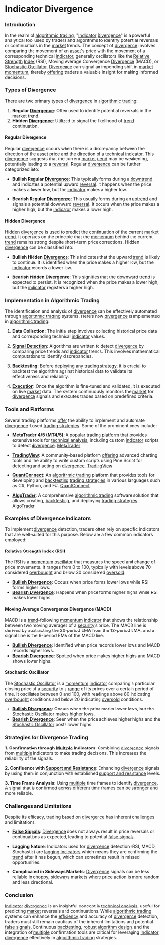 # Indicator Divergence

### Introduction

In the realm of [algorithmic trading](../a/algorithmic_trading.md), "[Indicator](../i/indicator.md) [Divergence](../d/divergence.md)" is a powerful analytical tool used by traders and algorithms to identify potential reversals or continuations in the [market](../m/market.md) trends. The concept of [divergence](../d/divergence.md) involves comparing the movement of an [asset](../a/asset.md)'s price with the movement of a corresponding technical [indicator](../i/indicator.md), generally oscillators like the [Relative Strength](../r/relative_strength.md) [Index](../i/index.md) (RSI), Moving Average Convergence [Divergence](../d/divergence.md) (MACD), or [Stochastic Oscillator](../s/stochastic_oscillator.md). [Divergence](../d/divergence.md) can signal an impending shift in [market](../m/market.md) [momentum](../m/momentum.md), thereby [offering](../o/offering.md) traders a valuable insight for making informed decisions.

### Types of Divergence

There are two primary types of [divergence](../d/divergence.md) in [algorithmic trading](../a/algorithmic_trading.md): 

1. **Regular [Divergence](../d/divergence.md)**: Often used to identify potential reversals in the [market](../m/market.md) [trend](../t/trend.md).
2. **Hidden [Divergence](../d/divergence.md)**: Utilized to signal the likelihood of [trend](../t/trend.md) continuation.

#### Regular Divergence

Regular [divergence](../d/divergence.md) occurs when there is a discrepancy between the direction of the [asset](../a/asset.md) price and the direction of a technical [indicator](../i/indicator.md). This [divergence](../d/divergence.md) suggests that the current [market](../m/market.md) [trend](../t/trend.md) may be weakening, potentially leading to a [reversal](../r/reversal.md). Regular [divergence](../d/divergence.md) can be further categorized into:

- **Bullish Regular [Divergence](../d/divergence.md)**: This typically forms during a [downtrend](../d/downtrend.md) and indicates a potential upward [reversal](../r/reversal.md). It happens when the price makes a lower low, but the [indicator](../i/indicator.md) makes a higher low.

- **Bearish Regular [Divergence](../d/divergence.md)**: This usually forms during an [uptrend](../u/uptrend.md) and signals a potential downward [reversal](../r/reversal.md). It occurs when the price makes a higher high, but the [indicator](../i/indicator.md) makes a lower high.

#### Hidden Divergence

Hidden [divergence](../d/divergence.md) is used to predict the continuation of the current [market](../m/market.md) [trend](../t/trend.md). It operates on the principle that the [momentum](../m/momentum.md) behind the current [trend](../t/trend.md) remains strong despite short-term price corrections. Hidden [divergence](../d/divergence.md) can be classified into:

- **Bullish Hidden [Divergence](../d/divergence.md)**: This indicates that the upward [trend](../t/trend.md) is likely to continue. It is identified when the price makes a higher low, but the [indicator](../i/indicator.md) records a lower low.

- **Bearish Hidden [Divergence](../d/divergence.md)**: This signifies that the downward [trend](../t/trend.md) is expected to persist. It is recognized when the price makes a lower high, but the [indicator](../i/indicator.md) registers a higher high.

### Implementation in Algorithmic Trading

The identification and analysis of [divergence](../d/divergence.md) can be effectively automated through [algorithmic trading](../a/algorithmic_trading.md) systems. Here’s how [divergence](../d/divergence.md) is implemented in [algorithmic trading](../a/algorithmic_trading.md):

1. **Data Collection**: The initial step involves collecting historical price data and corresponding technical [indicator](../i/indicator.md) values.
  
2. **[Signal Detection](../s/signal_detection_in_trading.md)**: Algorithms are written to detect [divergence](../d/divergence.md) by comparing price trends and [indicator](../i/indicator.md) trends. This involves mathematical computations to identify discrepancies.

3. **[Backtesting](../b/backtesting.md)**: Before deploying any [trading strategy](../t/trading_strategy.md), it is crucial to backtest the algorithm against historical data to validate its effectiveness and reliability.

4. **[Execution](../e/execution.md)**: Once the algorithm is fine-tuned and validated, it is executed on live [market](../m/market.md) data. The system continuously monitors the [market](../m/market.md) for [divergence](../d/divergence.md) signals and executes trades based on predefined criteria.

### Tools and Platforms

Several trading platforms [offer](../o/offer.md) the ability to implement and automate [divergence](../d/divergence.md)-based [trading strategies](../t/trading_strategies.md). Some of the prominent ones include:

- **MetaTrader 4/5 (MT4/5)**: A popular [trading platform](../t/trading_platform.md) that provides extensive tools for [technical analysis](../t/technical_analysis.md), including custom [indicator](../i/indicator.md) scripts to detect [divergence](../d/divergence.md).
  [MetaTrader](https://www.metatrader4.com/)

- **[TradingView](../t/tradingview.md)**: A community-based platform [offering](../o/offering.md) advanced charting tools and the ability to write custom scripts using Pine Script for detecting and acting on [divergence](../d/divergence.md).
  [TradingView](https://www.tradingview.com/)

- **[QuantConnect](../q/quantconnect.md)**: An [algorithmic trading](../a/algorithmic_trading.md) platform that provides tools for developing and [backtesting](../b/backtesting.md) [trading strategies](../t/trading_strategies.md) in various languages such as C#, Python, and F#.
  [QuantConnect](https://www.quantconnect.com/)

- **[AlgoTrader](../a/algotrader.md)**: A comprehensive [algorithmic trading](../a/algorithmic_trading.md) software solution that allows creating, [backtesting](../b/backtesting.md), and deploying [trading strategies](../t/trading_strategies.md).
  [AlgoTrader](https://www.algotrader.com/)

### Examples of Divergence Indicators

To implement [divergence](../d/divergence.md) detection, traders often rely on specific indicators that are well-suited for this purpose. Below are a few common indicators employed:

#### Relative Strength Index (RSI)

The RSI is a [momentum](../m/momentum.md) [oscillator](../o/oscillator.md) that measures the speed and change of price movements. It ranges from 0 to 100, typically with levels above 70 considered [overbought](../o/overbought.md) and below 30 considered [oversold](../o/oversold.md).

- **[Bullish Divergence](../b/bullish_divergence.md)**: Occurs when price forms lower lows while RSI forms higher lows.
- **[Bearish Divergence](../b/bearish_divergence.md)**: Happens when price forms higher highs while RSI makes lower highs.

#### Moving Average Convergence Divergence (MACD)

MACD is a [trend](../t/trend.md)-following [momentum](../m/momentum.md) [indicator](../i/indicator.md) that shows the relationship between two moving averages of a [security](../s/security.md)’s price. The MACD line is derived by subtracting the 26-period EMA from the 12-period EMA, and a signal line is the 9-period EMA of the MACD line.

- **[Bullish Divergence](../b/bullish_divergence.md)**: Identified when price records lower lows and MACD records higher lows.
- **[Bearish Divergence](../b/bearish_divergence.md)**: Spotted when price makes higher highs and MACD shows lower highs.

#### Stochastic Oscillator

The [Stochastic Oscillator](../s/stochastic_oscillator.md) is a [momentum](../m/momentum.md) [indicator](../i/indicator.md) comparing a particular closing price of a [security](../s/security.md) to a [range](../r/range.md) of its prices over a certain period of time. It oscillates between 0 and 100, with readings above 80 indicating [overbought](../o/overbought.md) conditions and below 20 indicating [oversold](../o/oversold.md) conditions.

- **[Bullish Divergence](../b/bullish_divergence.md)**: Occurs when the price marks lower lows, but the [Stochastic Oscillator](../s/stochastic_oscillator.md) makes higher lows.
- **[Bearish Divergence](../b/bearish_divergence.md)**: Seen when the price achieves higher highs and the [Stochastic Oscillator](../s/stochastic_oscillator.md) posts lower highs.

### Strategies for Divergence Trading

**1. Confirmation through [Multiple](../m/multiple.md) Indicators**: Combining [divergence](../d/divergence.md) signals from [multiple](../m/multiple.md) indicators to make trading decisions. This increases the reliability of the signals.

**2. Confluence with [Support and Resistance](../s/support_and_resistance.md)**: Enhancing [divergence](../d/divergence.md) signals by using them in conjunction with established [support and resistance](../s/support_and_resistance.md) levels.

**3. Time Frame Analysis**: Using [multiple](../m/multiple.md) time frames to identify [divergence](../d/divergence.md). A signal that is confirmed across different time frames can be stronger and more reliable.

### Challenges and Limitations

Despite its efficacy, trading based on [divergence](../d/divergence.md) has inherent challenges and limitations:

- **[False Signals](../f/false_signals_in_trading.md)**: [Divergence](../d/divergence.md) does not always result in price reversals or continuations as expected, leading to potential [false signals](../f/false_signals_in_trading.md).
  
- **Lagging Nature**: Indicators used for [divergence](../d/divergence.md) detection (RSI, MACD, Stochastic) are [lagging indicators](../l/lagging_indicators.md) which means they are confirming the [trend](../t/trend.md) after it has begun, which can sometimes result in missed opportunities.

- **Complicated in Sideways Markets**: [Divergence](../d/divergence.md) signals can be less reliable in choppy, sideways markets where [price action](../p/price_action.md) is more random and less directional.

### Conclusion

[Indicator](../i/indicator.md) [divergence](../d/divergence.md) is an insightful concept in [technical analysis](../t/technical_analysis.md), useful for predicting [market](../m/market.md) reversals and continuations. While [algorithmic trading](../a/algorithmic_trading.md) systems can enhance the [efficiency](../e/efficiency.md) and accuracy of [divergence](../d/divergence.md) detection, traders must still remain cautious of the inherent limitations and potential [false signals](../f/false_signals_in_trading.md). Continuous [backtesting](../b/backtesting.md), [robust](../r/robust.md) [algorithm design](../a/algorithm_design.md), and the integration of [multiple](../m/multiple.md) confirmation tools are critical for leveraging [indicator](../i/indicator.md) [divergence](../d/divergence.md) effectively in [algorithmic trading](../a/algorithmic_trading.md) strategies.

